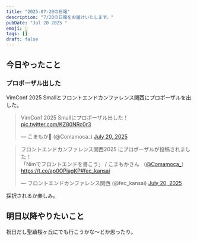 ```yaml
---
title: "2025-07-20の日報"
description: "7/20の日報をお届けいたします。"
pubDate: "Jul 20 2025 "
emoji: 🦊
tags: []
draft: false
---
```


## 今日やったこと

### プロポーザル出した

VimConf 2025 Smallとフロントエンドカンファレンス関西にプロポーザルを出した。

<blockquote class="twitter-tweet"><p lang="ja" dir="ltr">VimConf 2025 Smallにプロポーザル出した！ <a href="https://t.co/KZ80NRc0r3">pic.twitter.com/KZ80NRc0r3</a></p>&mdash; こまもか🦊 (@Comamoca_) <a href="https://twitter.com/Comamoca_/status/1946938140339692006?ref_src=twsrc%5Etfw">July 20, 2025</a></blockquote> <script async src="https://platform.twitter.com/widgets.js" charset="utf-8"></script>

<blockquote class="twitter-tweet"><p lang="ja" dir="ltr">フロントエンドカンファレンス関西2025 にプロポーザルが投稿されました！<br>「Nimでフロントエンドを書こう」 / こまもかさん （<a href="https://twitter.com/Comamoca_?ref_src=twsrc%5Etfw">@Comamoca_</a>）<a href="https://t.co/ap0OPiagKP">https://t.co/ap0OPiagKP</a><a href="https://twitter.com/hashtag/fec_kansai?src=hash&amp;ref_src=twsrc%5Etfw">#fec_kansai</a></p>&mdash; フロントエンドカンファレンス関西 (@fec_kansai) <a href="https://twitter.com/fec_kansai/status/1946955264110002676?ref_src=twsrc%5Etfw">July 20, 2025</a></blockquote> <script async src="https://platform.twitter.com/widgets.js" charset="utf-8"></script>

採択されるか楽しみ。

## 明日以降やりたいこと

祝日だし聖蹟桜ヶ丘にでも行こうかな〜とか思ったり。
